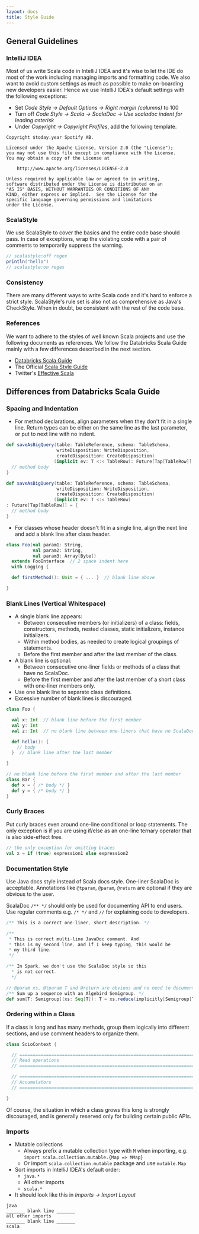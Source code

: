 ```yaml
---
layout: docs
title: Style Guide 
---
```


## General Guidelines

### IntelliJ IDEA

Most of us write Scala code in IntelliJ IDEA and it's wise to let the IDE do most of the work including managing imports and formatting code. We also want to avoid custom settings as much as possible to make on-boarding new developers easier. Hence we use IntelliJ IDEA's default settings with the following exceptions:

- Set _Code Style &rarr; Default Options &rarr; Right margin (columns)_ to 100
- Turn off _Code Style &rarr; Scala &rarr; ScalaDoc &rarr; Use scaladoc indent for leading asterisk_
- Under _Copyright &rarr; Copyright Profiles_, add the following template.

```
Copyright $today.year Spotify AB.

Licensed under the Apache License, Version 2.0 (the "License");
you may not use this file except in compliance with the License.
You may obtain a copy of the License at

    http://www.apache.org/licenses/LICENSE-2.0

Unless required by applicable law or agreed to in writing,
software distributed under the License is distributed on an
"AS IS" BASIS, WITHOUT WARRANTIES OR CONDITIONS OF ANY
KIND, either express or implied.  See the License for the
specific language governing permissions and limitations
under the License.
```

### ScalaStyle

We use ScalaStyle to cover the basics and the entire code base should pass. In case of exceptions, wrap the violating code with a pair of comments to temporarily suppress the warning.

```scala
// scalastyle:off regex
println("hello")
// scalastyle:on regex
```

### Consistency

There are many different ways to write Scala code and it's hard to enforce a strict style. ScalaStyle's rule set is also not as comprehensive as Java's CheckStyle. When in doubt, be consistent with the rest of the code base.

### References

We want to adhere to the styles of well known Scala projects and use the following documents as references. We follow the Databricks Scala Guide mainly with a few differences described in the next section.

- [Databricks Scala Guide](https://github.com/databricks/scala-style-guide)
- The Official [Scala Style Guide](http://docs.scala-lang.org/style)
- Twitter's [Effective Scala](http://twitter.github.io/effectivescala/)

## Differences from Databricks Scala Guide

### Spacing and Indentation

- For method declarations, align parameters when they don't fit in a single line. Return types can be either on the same line as the last parameter, or put to next line with no indent.

```scala
def saveAsBigQuery(table: TableReference, schema: TableSchema,
                   writeDisposition: WriteDisposition,
                   createDisposition: CreateDisposition)
                  (implicit ev: T <:< TableRow): Future[Tap[TableRow]] = {
  // method body
}

def saveAsBigQuery(table: TableReference, schema: TableSchema,
                   writeDisposition: WriteDisposition,
                   createDisposition: CreateDisposition)
                  (implicit ev: T <:< TableRow)
: Future[Tap[TableRow]] = {
  // method body
}
```

- For classes whose header doesn't fit in a single line, align the next line and add a blank line after class header.

```scala
class Foo(val param1: String,
          val param2: String,
          val param3: Array[Byte])
  extends FooInterface  // 2 space indent here
  with Logging {

  def firstMethod(): Unit = { ... }  // blank line above

}
```

### Blank Lines (Vertical Whitespace)

- A single blank line appears:
  - Between consecutive members (or initializers) of a class: fields, constructors, methods, nested classes, static initializers, instance initializers.
  - Within method bodies, as needed to create logical groupings of statements.
  - Before the first member and after the last member of the class.
- A blank line is optional:
  - Between consecutive one-liner fields or methods of a class that have no ScalaDoc.
  - Before the first member and after the last member of a short class with one-liner members only.
- Use one blank line to separate class definitions.
- Excessive number of blank lines is discouraged.

```scala
class Foo {

  val x: Int  // blank line before the first member
  val y: Int
  val z: Int  // no blank line between one-liners that have no ScalaDoc

  def hello(): {
    // body
  }  // blank line after the last member

}

// no blank line before the first member and after the last member
class Bar {
  def x = { /* body */ }
  def y = { /* body */ }
}
```

### Curly Braces

Put curly braces even around one-line conditional or loop statements. The only exception is if you are using if/else as an one-line ternary operator that is also side-effect free.

```scala
// the only exception for omitting braces
val x = if (true) expression1 else expression2
```

### Documentation Style

Use Java docs style instead of Scala docs style. One-liner ScalaDoc is acceptable. Annotations like `@tparam`, `@param`, `@return` are optional if they are obvious to the user.

ScalaDoc `/** */` should only be used for documenting API to end users. Use regular comments e.g. `/* */` and `//` for explaining code to developers.

```scala
/** This is a correct one-liner, short description. */

/**
 * This is correct multi-line JavaDoc comment. And
 * this is my second line, and if I keep typing, this would be
 * my third line.
 */

/** In Spark, we don't use the ScalaDoc style so this
  * is not correct.
  */

// @param xs, @tparam T and @return are obvious and no need to document
/** Sum up a sequence with an Algebird Semigroup. */
def sum[T: Semigroup](xs: Seq[T]): T = xs.reduce(implicitly[Semigroup[T]].plus)
```
### Ordering within a Class

If a class is long and has many methods, group them logically into different sections, and use comment headers to organize them.

```scala
class ScioContext {

  // =======================================================================
  // Read operations
  // =======================================================================

  // =======================================================================
  // Accumulators
  // =======================================================================

}
```

Of course, the situation in which a class grows this long is strongly discouraged, and is generally reserved only for building certain public APIs.

### Imports

- Mutable collections
  - Always prefix a mutable collection type with `M` when importing, e.g. `import scala.collection.mutable.{Map => MMap}`
  - Or import `scala.collection.mutable` package and use `mutable.Map`
- Sort imports in IntelliJ IDEA's default order:
  - `java.*`
  - All other imports
  * `scala.*`
- It should look like this in _Imports &rarr; Import Layout_

```
java
_______ blank line _______
all other imports
_______ blank line _______
scala
```
